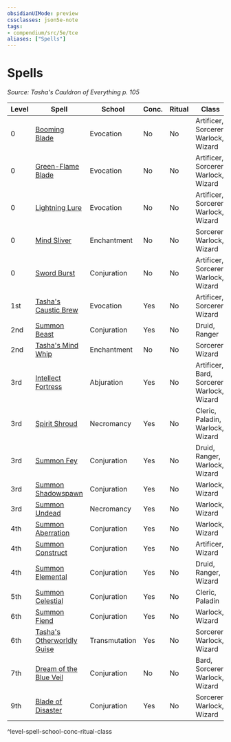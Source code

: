 ```yaml
---
obsidianUIMode: preview
cssclasses: json5e-note
tags:
- compendium/src/5e/tce
aliases: ["Spells"]
---
```

# Spells
*Source: Tasha's Cauldron of Everything p. 105* 

| Level | Spell | School | Conc. | Ritual | Class |
|-------|-------|--------|-------|--------|-------|
| 0 | [Booming Blade](compendium/spells/booming-blade-tce.md) | Evocation | No | No | Artificer, Sorcerer, Warlock, Wizard |
| 0 | [Green-Flame Blade](compendium/spells/green-flame-blade-tce.md) | Evocation | No | No | Artificer, Sorcerer, Warlock, Wizard |
| 0 | [Lightning Lure](compendium/spells/lightning-lure-tce.md) | Evocation | No | No | Artificer, Sorcerer, Warlock, Wizard |
| 0 | [Mind Sliver](compendium/spells/mind-sliver-tce.md) | Enchantment | No | No | Sorcerer, Warlock, Wizard |
| 0 | [Sword Burst](compendium/spells/sword-burst-tce.md) | Conjuration | No | No | Artificer, Sorcerer, Warlock, Wizard |
| 1st | [Tasha's Caustic Brew](compendium/spells/tashas-caustic-brew-tce.md) | Evocation | Yes | No | Artificer, Sorcerer, Wizard |
| 2nd | [Summon Beast](compendium/spells/summon-beast-tce.md) | Conjuration | Yes | No | Druid, Ranger |
| 2nd | [Tasha's Mind Whip](compendium/spells/tashas-mind-whip-tce.md) | Enchantment | No | No | Sorcerer, Wizard |
| 3rd | [Intellect Fortress](compendium/spells/intellect-fortress-tce.md) | Abjuration | Yes | No | Artificer, Bard, Sorcerer, Warlock, Wizard |
| 3rd | [Spirit Shroud](compendium/spells/spirit-shroud-tce.md) | Necromancy | Yes | No | Cleric, Paladin, Warlock, Wizard |
| 3rd | [Summon Fey](compendium/spells/summon-fey-tce.md) | Conjuration | Yes | No | Druid, Ranger, Warlock, Wizard |
| 3rd | [Summon Shadowspawn](compendium/spells/summon-shadowspawn-tce.md) | Conjuration | Yes | No | Warlock, Wizard |
| 3rd | [Summon Undead](compendium/spells/summon-undead-tce.md) | Necromancy | Yes | No | Warlock, Wizard |
| 4th | [Summon Aberration](compendium/spells/summon-aberration-tce.md) | Conjuration | Yes | No | Warlock, Wizard |
| 4th | [Summon Construct](compendium/spells/summon-construct-tce.md) | Conjuration | Yes | No | Artificer, Wizard |
| 4th | [Summon Elemental](compendium/spells/summon-elemental-tce.md) | Conjuration | Yes | No | Druid, Ranger, Wizard |
| 5th | [Summon Celestial](compendium/spells/summon-celestial-tce.md) | Conjuration | Yes | No | Cleric, Paladin |
| 6th | [Summon Fiend](compendium/spells/summon-fiend-tce.md) | Conjuration | Yes | No | Warlock, Wizard |
| 6th | [Tasha's Otherworldly Guise](compendium/spells/tashas-otherworldly-guise-tce.md) | Transmutation | Yes | No | Sorcerer, Warlock, Wizard |
| 7th | [Dream of the Blue Veil](compendium/spells/dream-of-the-blue-veil-tce.md) | Conjuration | No | No | Bard, Sorcerer, Warlock, Wizard |
| 9th | [Blade of Disaster](compendium/spells/blade-of-disaster-tce.md) | Conjuration | Yes | No | Sorcerer, Warlock, Wizard |
^level-spell-school-conc-ritual-class